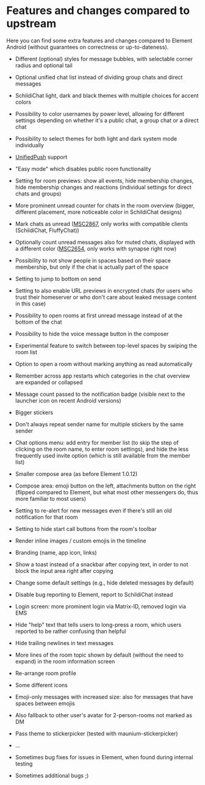 # Features and changes compared to upstream

Here you can find some extra features and changes compared to Element Android (without guarantees on correctness or up-to-dateness).

- Different (optional) styles for message bubbles, with selectable corner radius and optional tail
- Optional unified chat list instead of dividing group chats and direct messages
- SchildiChat light, dark and black themes with multiple choices for accent colors
- Possibility to color usernames by power level, allowing for different settings depending on whether it's a public chat, a group chat or a direct chat
- Possibility to select themes for both light and dark system mode individually
- [UnifiedPush](https://unifiedpush.org/) support
- "Easy mode" which disables public room functionality
- Setting for room previews: show all events, hide membership changes, hide membership changes and reactions (individual settings for direct chats and groups)
- More prominent unread counter for chats in the room overview (bigger, different placement, more noticeable color in SchildiChat designs)
- Mark chats as unread ([MSC2867](https://github.com/matrix-org/matrix-spec-proposals/pull/2867), only works with compatible clients (SchildiChat, FluffyChat))
- Optionally count unread messages also for muted chats, displayed with a different color ([MSC2654](https://github.com/matrix-org/matrix-spec-proposals/pull/2654), only works with synapse right now)
- Possibility to not show people in spaces based on their space membership, but only if the chat is actually part of the space
- Setting to jump to bottom on send
- Setting to also enable URL previews in encrypted chats (for users who trust their homeserver or who don't care about leaked message content in this case)
- Possibility to open rooms at first unread message instead of at the bottom of the chat
- Possibility to hide the voice message button in the composer
- Experimental feature to switch between top-level spaces by swiping the room list
- Option to open a room without marking anything as read automatically
- Remember across app restarts which categories in the chat overview are expanded or collapsed
- Message count passed to the notification badge (visible next to the launcher icon on recent Android versions)
- Bigger stickers
- Don't always repeat sender name for multiple stickers by the same sender
- Chat options menu: add entry for member list (to skip the step of clicking on the room name, to enter room settings), and hide the less frequently used invite option (which is still available from the member list)
- Smaller compose area (as before Element 1.0.12)
- Compose area: emoji button on the left, attachments button on the right (flipped compared to Element, but what most other messengers do, thus more familiar to most users)
- Setting to re-alert for new messages even if there's still an old notification for that room
- Setting to hide start call buttons from the room's toolbar
- Render inline images / custom emojis in the timeline

- Branding (name, app icon, links)
- Show a toast instead of a snackbar after copying text, in order to not block the input area right after copying
- Change some default settings (e.g., hide deleted messages by default)
- Disable bug reporting to Element, report to SchildiChat instead
- Login screen: more prominent login via Matrix-ID, removed login via EMS
- Hide "help" text that tells users to long-press a room, which users reported to be rather confusing than helpful
- Hide trailing newlines in text messages
- More lines of the room topic shown by default (without the need to expand) in the room information screen
- Re-arrange room profile
- Some different icons
- Emoji-only messages with increased size: also for messages that have spaces between emojis
- Also fallback to other user's avatar for 2-person-rooms not marked as DM
- Pass theme to stickerpicker (tested with maunium-stickerpicker)
- ...
- Sometimes bug fixes for issues in Element, when found during internal testing
- Sometimes additional bugs ;)
